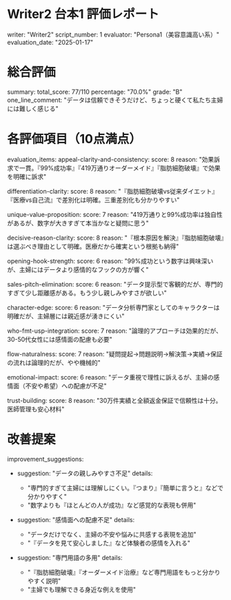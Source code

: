 # Writer2 台本1 評価レポート
writer: "Writer2"
script_number: 1
evaluator: "Persona1（美容意識高い系）"
evaluation_date: "2025-01-17"

# 総合評価
summary:
  total_score: 77/110
  percentage: "70.0%"
  grade: "B"
  one_line_comment: "データは信頼できそうだけど、ちょっと硬くて私たち主婦には難しく感じる"

# 各評価項目（10点満点）
evaluation_items:
  appeal-clarity-and-consistency:
    score: 8
    reason: "効果訴求で一貫。『99%成功率』『419万通りオーダーメイド』『脂肪細胞破壊』で効果を明確に訴求"
  
  differentiation-clarity:
    score: 8
    reason: "『脂肪細胞破壊vs従来ダイエット』『医療vs自己流』で差別化は明確。三重差別化も分かりやすい"
  
  unique-value-proposition:
    score: 7
    reason: "419万通りと99%成功率は独自性があるが、数字が大きすぎて本当かなと疑問に思う"
  
  decisive-reason-clarity:
    score: 8
    reason: "『根本原因を解決』『脂肪細胞破壊』は選ぶべき理由として明確。医療だから確実という根拠も納得"
  
  opening-hook-strength:
    score: 6
    reason: "99%成功という数字は興味深いが、主婦にはデータより感情的なフックの方が響く"
  
  sales-pitch-elimination:
    score: 6
    reason: "データ提示型で客観的だが、専門的すぎて少し距離感がある。もう少し親しみやすさが欲しい"
  
  character-edge:
    score: 6
    reason: "データ分析専門家としてのキャラクターは明確だが、主婦層には親近感が湧きにくい"
  
  who-fmt-usp-integration:
    score: 7
    reason: "論理的アプローチは効果的だが、30-50代女性には感情面の配慮も必要"
  
  flow-naturalness:
    score: 7
    reason: "疑問提起→問題説明→解決策→実績→保証の流れは論理的だが、やや機械的"
  
  emotional-impact:
    score: 6
    reason: "データ重視で理性に訴えるが、主婦の感情面（不安や希望）への配慮が不足"
  
  trust-building:
    score: 8
    reason: "30万件実績と全額返金保証で信頼性は十分。医師管理も安心材料"

# 改善提案
improvement_suggestions:
  - suggestion: "データの親しみやすさ不足"
    details: 
      - "専門的すぎて主婦には理解しにくい。『つまり』『簡単に言うと』などで分かりやすく"
      - "数字よりも『ほとんどの人が成功』など感覚的な表現も併用"
  
  - suggestion: "感情面への配慮不足"
    details:
      - "データだけでなく、主婦の不安や悩みに共感する表現を追加"
      - "『データを見て安心しました』など体験者の感情を入れる"
  
  - suggestion: "専門用語の多用"
    details:
      - "『脂肪細胞破壊』『オーダーメイド治療』など専門用語をもっと分かりやすく説明"
      - "主婦でも理解できる身近な例えを使用"
